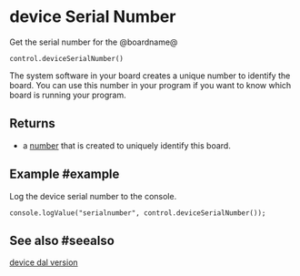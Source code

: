 # device Serial Number

Get the serial number for the @boardname@

```sig
control.deviceSerialNumber()
```

The system software in your board creates a unique number to identify the board. You can use this number in your program if you want to know which board is running your program.

## Returns

* a [number](/types/number) that is created to uniquely identify this board.

## Example #example

Log the device serial number to the console.

```blocks
console.logValue("serialnumber", control.deviceSerialNumber());
```
## See also #seealso

[device dal version](/reference/control/device-dal-version)
